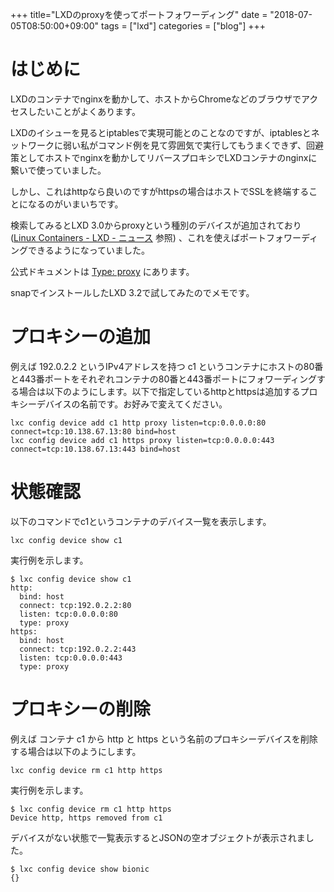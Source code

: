 +++
title="LXDのproxyを使ってポートフォワーディング"
date = "2018-07-05T08:50:00+09:00"
tags = ["lxd"]
categories = ["blog"]
+++


# はじめに

LXDのコンテナでnginxを動かして、ホストからChromeなどのブラウザでアクセスしたいことがよくあります。

LXDのイシューを見るとiptablesで実現可能とのことなのですが、iptablesとネットワークに弱い私がコマンド例を見て雰囲気で実行してもうまくできず、回避策としてホストでnginxを動かしてリバースプロキシでLXDコンテナのnginxに繋いで使っていました。

しかし、これはhttpなら良いのですがhttpsの場合はホストでSSLを終端することになるのがいまいちです。

検索してみるとLXD 3.0からproxyという種別のデバイスが追加されており ([Linux Containers - LXD - ニュース](https://linuxcontainers.org/ja/lxd/news/) 参照) 、これを使えばポートフォワーディングできるようになっていました。

公式ドキュメントは [Type: proxy](https://lxd.readthedocs.io/en/latest/containers/#type-proxy) にあります。

snapでインストールしたLXD 3.2で試してみたのでメモです。

# プロキシーの追加

例えば 192.0.2.2 というIPv4アドレスを持つ c1 というコンテナにホストの80番と443番ポートをそれぞれコンテナの80番と443番ポートにフォワーディングする場合は以下のようにします。以下で指定しているhttpとhttpsは追加するプロキシーデバイスの名前です。お好みで変えてください。

```console
lxc config device add c1 http proxy listen=tcp:0.0.0.0:80 connect=tcp:10.138.67.13:80 bind=host
lxc config device add c1 https proxy listen=tcp:0.0.0.0:443 connect=tcp:10.138.67.13:443 bind=host
```

# 状態確認

以下のコマンドでc1というコンテナのデバイス一覧を表示します。

```console
lxc config device show c1
```

実行例を示します。

```console
$ lxc config device show c1
http:
  bind: host
  connect: tcp:192.0.2.2:80
  listen: tcp:0.0.0.0:80
  type: proxy
https:
  bind: host
  connect: tcp:192.0.2.2:443
  listen: tcp:0.0.0.0:443
  type: proxy
```

# プロキシーの削除

例えば コンテナ c1 から http と https という名前のプロキシーデバイスを削除する場合は以下のようにします。

```console
lxc config device rm c1 http https
```

実行例を示します。

```console
$ lxc config device rm c1 http https
Device http, https removed from c1
```

デバイスがない状態で一覧表示するとJSONの空オブジェクトが表示されました。

```console
$ lxc config device show bionic
{}
